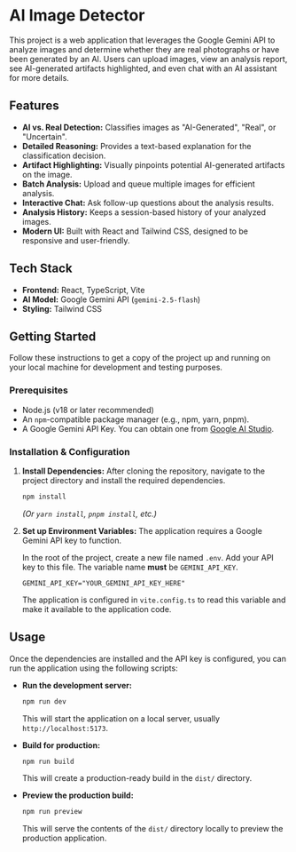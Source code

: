 # AI Image Detector

This project is a web application that leverages the Google Gemini API to analyze images and determine whether they are real photographs or have been generated by an AI. Users can upload images, view an analysis report, see AI-generated artifacts highlighted, and even chat with an AI assistant for more details.

## Features

*   **AI vs. Real Detection:** Classifies images as "AI-Generated", "Real", or "Uncertain".
*   **Detailed Reasoning:** Provides a text-based explanation for the classification decision.
*   **Artifact Highlighting:** Visually pinpoints potential AI-generated artifacts on the image.
*   **Batch Analysis:** Upload and queue multiple images for efficient analysis.
*   **Interactive Chat:** Ask follow-up questions about the analysis results.
*   **Analysis History:** Keeps a session-based history of your analyzed images.
*   **Modern UI:** Built with React and Tailwind CSS, designed to be responsive and user-friendly.

## Tech Stack

*   **Frontend:** React, TypeScript, Vite
*   **AI Model:** Google Gemini API (`gemini-2.5-flash`)
*   **Styling:** Tailwind CSS

## Getting Started

Follow these instructions to get a copy of the project up and running on your local machine for development and testing purposes.

### Prerequisites

*   Node.js (v18 or later recommended)
*   An `npm`-compatible package manager (e.g., npm, yarn, pnpm).
*   A Google Gemini API Key. You can obtain one from [Google AI Studio](https://aistudio.google.com/app/apikey).

### Installation & Configuration

1.  **Install Dependencies:** After cloning the repository, navigate to the project directory and install the required dependencies.
    ```bash
    npm install
    ```
    *(Or `yarn install`, `pnpm install`, etc.)*

2.  **Set up Environment Variables:** The application requires a Google Gemini API key to function.
    
    In the root of the project, create a new file named `.env`. Add your API key to this file. The variable name **must** be `GEMINI_API_KEY`.

    ```env
    GEMINI_API_KEY="YOUR_GEMINI_API_KEY_HERE"
    ```

    The application is configured in `vite.config.ts` to read this variable and make it available to the application code.

## Usage

Once the dependencies are installed and the API key is configured, you can run the application using the following scripts:

*   **Run the development server:**
    ```bash
    npm run dev
    ```
    This will start the application on a local server, usually `http://localhost:5173`.

*   **Build for production:**
    ```bash
    npm run build
    ```
    This will create a production-ready build in the `dist/` directory.

*   **Preview the production build:**
    ```bash
    npm run preview
    ```
    This will serve the contents of the `dist/` directory locally to preview the production application.
